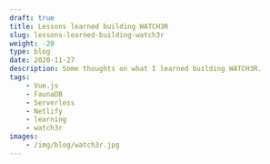 ```yaml
---
draft: true
title: Lessons learned building WATCH3R
slug: lessons-learned-building-watch3r
weight: -20
type: blog
date: 2020-11-27
description: Some thoughts on what I learned building WATCH3R.
tags:
    - Vue.js
    - FaunaDB
    - Serverless
    - Netlify
    - learning
    - watch3r
images:
    - /img/blog/watch3r.jpg
---
```


